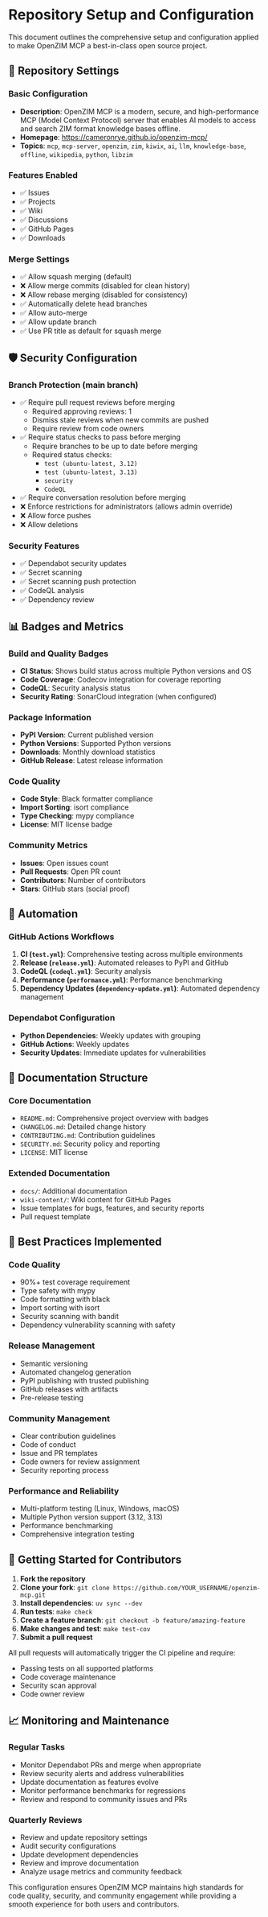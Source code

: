 # Repository Setup and Configuration

This document outlines the comprehensive setup and configuration applied to make OpenZIM MCP a best-in-class open source project.

## 🔧 Repository Settings

### Basic Configuration
- **Description**: OpenZIM MCP is a modern, secure, and high-performance MCP (Model Context Protocol) server that enables AI models to access and search ZIM format knowledge bases offline.
- **Homepage**: https://cameronrye.github.io/openzim-mcp/
- **Topics**: `mcp`, `mcp-server`, `openzim`, `zim`, `kiwix`, `ai`, `llm`, `knowledge-base`, `offline`, `wikipedia`, `python`, `libzim`

### Features Enabled
- ✅ Issues
- ✅ Projects
- ✅ Wiki
- ✅ Discussions
- ✅ GitHub Pages
- ✅ Downloads

### Merge Settings
- ✅ Allow squash merging (default)
- ❌ Allow merge commits (disabled for clean history)
- ❌ Allow rebase merging (disabled for consistency)
- ✅ Automatically delete head branches
- ✅ Allow auto-merge
- ✅ Allow update branch
- ✅ Use PR title as default for squash merge

## 🛡️ Security Configuration

### Branch Protection (main branch)
- ✅ Require pull request reviews before merging
  - Required approving reviews: 1
  - Dismiss stale reviews when new commits are pushed
  - Require review from code owners
- ✅ Require status checks to pass before merging
  - Require branches to be up to date before merging
  - Required status checks:
    - `test (ubuntu-latest, 3.12)`
    - `test (ubuntu-latest, 3.13)`
    - `security`
    - `CodeQL`
- ✅ Require conversation resolution before merging
- ❌ Enforce restrictions for administrators (allows admin override)
- ❌ Allow force pushes
- ❌ Allow deletions

### Security Features
- ✅ Dependabot security updates
- ✅ Secret scanning
- ✅ Secret scanning push protection
- ✅ CodeQL analysis
- ✅ Dependency review

## 📊 Badges and Metrics

### Build and Quality Badges
- **CI Status**: Shows build status across multiple Python versions and OS
- **Code Coverage**: Codecov integration for coverage reporting
- **CodeQL**: Security analysis status
- **Security Rating**: SonarCloud integration (when configured)

### Package Information
- **PyPI Version**: Current published version
- **Python Versions**: Supported Python versions
- **Downloads**: Monthly download statistics
- **GitHub Release**: Latest release information

### Code Quality
- **Code Style**: Black formatter compliance
- **Import Sorting**: isort compliance
- **Type Checking**: mypy compliance
- **License**: MIT license badge

### Community Metrics
- **Issues**: Open issues count
- **Pull Requests**: Open PR count
- **Contributors**: Number of contributors
- **Stars**: GitHub stars (social proof)

## 🔄 Automation

### GitHub Actions Workflows
1. **CI (`test.yml`)**: Comprehensive testing across multiple environments
2. **Release (`release.yml`)**: Automated releases to PyPI and GitHub
3. **CodeQL (`codeql.yml`)**: Security analysis
4. **Performance (`performance.yml`)**: Performance benchmarking
5. **Dependency Updates (`dependency-update.yml`)**: Automated dependency management

### Dependabot Configuration
- **Python Dependencies**: Weekly updates with grouping
- **GitHub Actions**: Weekly updates
- **Security Updates**: Immediate updates for vulnerabilities

## 📝 Documentation Structure

### Core Documentation
- `README.md`: Comprehensive project overview with badges
- `CHANGELOG.md`: Detailed change history
- `CONTRIBUTING.md`: Contribution guidelines
- `SECURITY.md`: Security policy and reporting
- `LICENSE`: MIT license

### Extended Documentation
- `docs/`: Additional documentation
- `wiki-content/`: Wiki content for GitHub Pages
- Issue templates for bugs, features, and security reports
- Pull request template

## 🎯 Best Practices Implemented

### Code Quality
- 90%+ test coverage requirement
- Type safety with mypy
- Code formatting with black
- Import sorting with isort
- Security scanning with bandit
- Dependency vulnerability scanning with safety

### Release Management
- Semantic versioning
- Automated changelog generation
- PyPI publishing with trusted publishing
- GitHub releases with artifacts
- Pre-release testing

### Community Management
- Clear contribution guidelines
- Code of conduct
- Issue and PR templates
- Code owners for review assignment
- Security reporting process

### Performance and Reliability
- Multi-platform testing (Linux, Windows, macOS)
- Multiple Python version support (3.12, 3.13)
- Performance benchmarking
- Comprehensive integration testing

## 🚀 Getting Started for Contributors

1. **Fork the repository**
2. **Clone your fork**: `git clone https://github.com/YOUR_USERNAME/openzim-mcp.git`
3. **Install dependencies**: `uv sync --dev`
4. **Run tests**: `make check`
5. **Create a feature branch**: `git checkout -b feature/amazing-feature`
6. **Make changes and test**: `make test-cov`
7. **Submit a pull request**

All pull requests will automatically trigger the CI pipeline and require:
- Passing tests on all supported platforms
- Code coverage maintenance
- Security scan approval
- Code owner review

## 📈 Monitoring and Maintenance

### Regular Tasks
- Monitor Dependabot PRs and merge when appropriate
- Review security alerts and address vulnerabilities
- Update documentation as features evolve
- Monitor performance benchmarks for regressions
- Review and respond to community issues and PRs

### Quarterly Reviews
- Review and update repository settings
- Audit security configurations
- Update development dependencies
- Review and improve documentation
- Analyze usage metrics and community feedback

This configuration ensures OpenZIM MCP maintains high standards for code quality, security, and community engagement while providing a smooth experience for both users and contributors.

